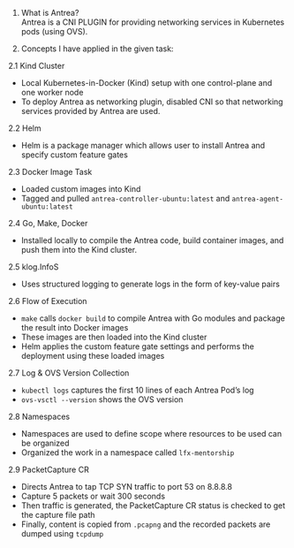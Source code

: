 1. What is Antrea?  
Antrea is a CNI PLUGIN for providing networking services in Kubernetes pods (using OVS).

2. Concepts I have applied in the given task:

2.1 Kind Cluster  
- Local Kubernetes-in-Docker (Kind) setup with one control-plane and one worker node  
- To deploy Antrea as networking plugin, disabled CNI so that networking services provided by Antrea are used.

2.2 Helm  
- Helm is a package manager which allows user to install Antrea and specify custom feature gates

2.3 Docker Image Task  
- Loaded custom images into Kind  
- Tagged and pulled `antrea-controller-ubuntu:latest` and `antrea-agent-ubuntu:latest`

2.4 Go, Make, Docker  
- Installed locally to compile the Antrea code, build container images, and push them into the Kind cluster.

2.5 klog.InfoS  
- Uses structured logging to generate logs in the form of key-value pairs

2.6 Flow of Execution  
- `make` calls `docker build` to compile Antrea with Go modules and package the result into Docker images  
- These images are then loaded into the Kind cluster  
- Helm applies the custom feature gate settings and performs the deployment using these loaded images

2.7 Log & OVS Version Collection  
- `kubectl logs` captures the first 10 lines of each Antrea Pod’s log  
- `ovs-vsctl --version` shows the OVS version

2.8 Namespaces  
- Namespaces are used to define scope where resources to be used can be organized  
- Organized the work in a namespace called `lfx-mentorship`

2.9 PacketCapture CR  
- Directs Antrea to tap TCP SYN traffic to port 53 on 8.8.8.8  
- Capture 5 packets or wait 300 seconds  
- Then traffic is generated, the PacketCapture CR status is checked to get the capture file path  
- Finally, content is copied from `.pcapng` and the recorded packets are dumped using `tcpdump`
 
 
